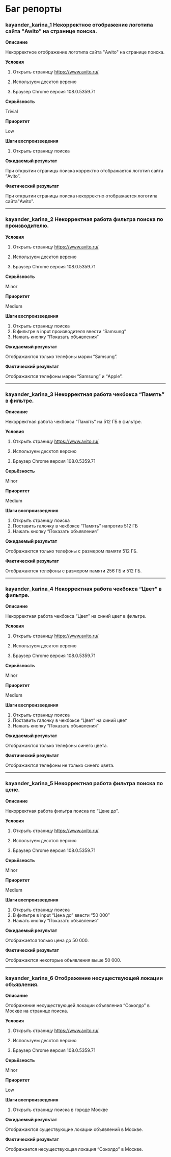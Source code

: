 # Баг репорты
### **kayander_karina_1 Некорректное отображение логотипа сайта "Awito" на странице поиска.**

**Описание**

Некорректное отображение логотипа сайта "Awito" на странице поиска.

**Условия**

1) Открыть страницу https://www.avito.ru/

2) Используем десктоп версию

3) Браузер Chrome версия 108.0.5359.71

**Серьёзность**

Trivial

**Приоритет** 

Low

**Шаги воспроизведения** 

1. Открыть страницу поиска 

**Ожидаемый результат** 

При открытии страницы поиска корректно отображается логотип сайта “Avito”.

**Фактический результат** 

При открытии страницы поиска некорректно отображается логотипа сайта"Awito".

***
### **kayander_karina_2 Некорректная работа фильтра поиска по производителю.**

**Условия**

1) Открыть страницу https://www.avito.ru/

2) Используем десктоп версию

3) Браузер Chrome версия 108.0.5359.71

**Серьёзность**

Minor

**Приоритет**

Medium

**Шаги воспроизведения**

1. Открыть страницу поиска 
2. В фильтре в input производителя ввести “Samsung”
3. Нажать кнопку “Показать объявления” 

**Ожидаемый результат** 

Отображаются только телефоны марки “Samsung”. 

**Фактический результат** 

Отображаются телефоны марки “Samsung” и “Apple”.

***
### **kayander_karina_3 Некорректная работа чекбокса “Память” в фильтре.**

 **Описание**

Некорректная работа чекбокса “Память” на 512 ГБ в фильтре.

**Условия**

1) Открыть страницу https://www.avito.ru/

2) Используем десктоп версию

3) Браузер Chrome версия 108.0.5359.71

**Серьёзность**

Minor

**Приоритет**

Medium

**Шаги воспроизведения**

1. Открыть страницу поиска 
2. Поставить галочку в чекбоксе “Память” напротив 512 ГБ 
3. Нажать кнопку “Показать объявления”

**Ожидаемый результат** 

 Отображаются только телефоны с размером памяти 512 ГБ.

**Фактический результат** 

Отображаются телефоны с размером памяти 256 ГБ и 512 ГБ.

***
### **kayander_karina_4 Некорректная работа чекбокса “Цвет” в фильтре.**

**Описание**

Некорректная работа чекбокса “Цвет” на синий цвет в фильтре.

**Условия**

1) Открыть страницу https://www.avito.ru/

2) Используем десктоп версию

3) Браузер Chrome версия 108.0.5359.71

**Серьёзность**

Minor

**Приоритет**

Medium

**Шаги воспроизведения**

1. Открыть страницу поиска 
2. Поставить галочку в чекбоксе “Цвет” на синий цвет 
3. Нажать кнопку “Показать объявления”

**Ожидаемый результат** 

Отображаются только телефоны синего цвета.

**Фактический результат** 

Отображаются телефоны не только синего цвета.

***
### **kayander_karina_5 Некорректная работа фильтра поиска по цене.**

**Описание**

Некорректная работа фильтра поиска по “Цене до”.

**Условия**

1) Открыть страницу https://www.avito.ru/

2) Используем десктоп версию

3) Браузер Chrome версия 108.0.5359.71

**Серьёзность**

Minor

**Приоритет**

Medium

**Шаги воспроизведения**

1. Открыть страницу поиска 
2. В фильтре в input “Цена до”  ввести “50 000”
3. Нажать кнопку “Показать объявления” 

**Ожидаемый результат** 

Отображается только цена до 50 000. 

**Фактический результат** 

Отображаются некоторые объявления выше 50 000.

***
### **kayander_karina_6** Отображение несуществующей **локации объявления.**

**Описание**

Отображение несуществующей локации объявления “Соколдо” в Москве на странице поиска.

**Условия**

1) Открыть страницу https://www.avito.ru/

2) Используем десктоп версию

3) Браузер Chrome версия 108.0.5359.71

**Серьёзность**

Minor

**Приоритет** 

Low

**Шаги воспроизведения** 

1. Открыть страницу поиска в городе Москве

**Ожидаемый результат** 

Отображаются существующие локации объявлений в Москве. 

**Фактический результат** 

Отображается несуществующая локация “Соколдо” в Москве.
